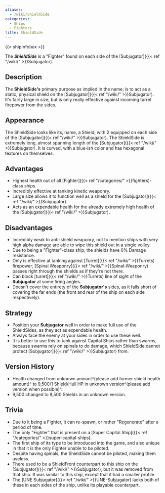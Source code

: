 ```yaml
---
aliases:
  - /wiki/ShieldSide
categories:
  - Ships
  - Fighters
title: ShieldSide
---
```


{{< shipInfobox >}}

The **_ShieldSide_** is a "Fighter" found on each side of the [Subjugator]({{< ref "/wiki/" >}}Subjugator).

## Description

The **ShieldSide's** primary purpose as implied in the name; is to act as a static, physical shield on the [Subjugator]({{< ref "/wiki/" >}}Subjugator). It's fairly large in size, but is only really effective against incoming turret firepower from the sides.

## Appearance

The ShieldSide looks like its, name, a Shield, with 2 equipped on each side of the [Subjugator]({{< ref "/wiki/" >}}Subjugator). The ShieldSide is extremely long, almost spanning length of the [Subjugator]({{< ref "/wiki/" >}}Subjugator). It is curved, with a blue-ish color and has hexagonal textures on themselves.

## Advantages

- Highest health out of all [Fighter]({{< ref "/categories/" >}}fighters)-class ships.
- Incredibly effective at tanking kinetic weaponry.
- Large size allows it to function well as a shield for the [Subjugator]({{< ref "/wiki/" >}}Subjugator).
- Acts as an expendable health for the already extremely high health of the [Subjugator]({{< ref "/wiki/" >}}Subjugator).

## Disadvantages

- Incredibly weak to anti-shield weaponry, not to mention ships with very high alpha damage are able to wipe this shield out in a single volley.
- Due to being a "Fighter"-class ship, the shields have 0% Damage resistance.
- Only is effective at tanking against [Turret]({{< ref "/wiki/" >}}Turrets) firepower; [Spinal Weaponry]({{< ref "/wiki/" >}}Spinal-Weaponry) passes right through the shields as if they're not there.
- Can block [turret]({{< ref "/wiki/" >}}Turrets) line of sight of the **Subjugator** at some firing angles.
- Doesn't cover the entirety of the **Subjugator's** sides, as it falls short of covering the far ends (the front and rear of the ship on each side respectively).

## Strategy

- Position your **Subjugator** well in order to make full use of the ShieldSides, as they act as expendable health.
- Always face the enemy at your sides in order to use these well.
- It is better to use this to tank against Capital Ships rather than swarms, because swarms rely on spinals to do damage, which ShieldSide cannot protect [Subjugator]({{< ref "/wiki/" >}}Subjugator) from.

## Version History

- Health changed from unknown amount^(please add former shield health amount)^ to 9,500/1 Shield/Hull HP in unknown version^(please add version when possible)^.
- 9,500 changed to 8,500 Shields in an unknown version.

## Trivia

- Due to it being a Fighter, it can re-spawn, or rather "Regenerate" after a period of time.
- The only "Fighter" that is present on a [Super Capital Ship]({{< ref "/categories/" >}}super-capital-ships).
- The first ship of its type to be introduced into the game, and also unique in that it is the only Fighter unable to be piloted.
- Despite having spinals, the ShieldSide cannot be piloted, making them useless.
- There used to be a ShieldFront counterpart to this ship on the [Subjugator]({{< ref "/wiki/" >}}Subjugator), but it was removed from that ship. It was similar to this ship, except that it had a smaller profile.
- The [UNE Subjugator]({{< ref "/wiki/" >}}UNE-Subjugator) lacks both of these in each sides of the ship, unlike its playable counterpart.
